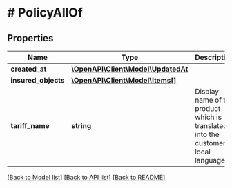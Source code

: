 # # PolicyAllOf

## Properties

Name | Type | Description | Notes
------------ | ------------- | ------------- | -------------
**created_at** | [**\OpenAPI\Client\Model\UpdatedAt**](UpdatedAt.md) |  | [optional] 
**insured_objects** | [**\OpenAPI\Client\Model\Items[]**](Items.md) |  | [optional] 
**tariff_name** | **string** | Display name of the product which is translated into the customer&#39;s local language. | [optional] 

[[Back to Model list]](../../README.md#documentation-for-models) [[Back to API list]](../../README.md#documentation-for-api-endpoints) [[Back to README]](../../README.md)


